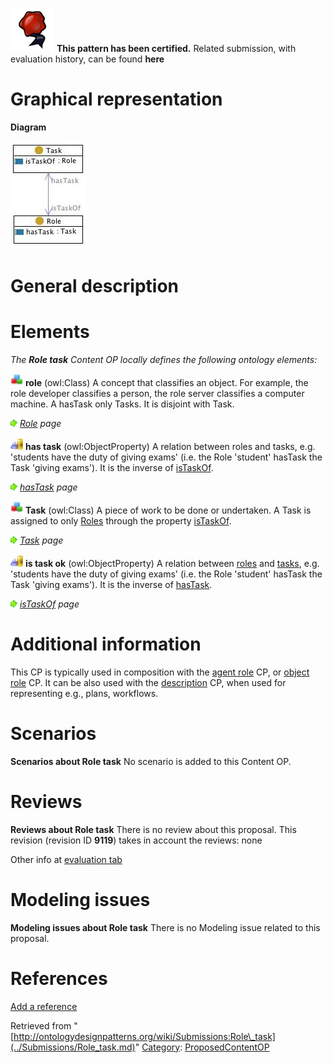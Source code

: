 [![](../images/thumb/b/b5/Certified.png/70px-Certified.png)](../Image/Certified.png.md "Certified.png") __This pattern has been certified.__
Related submission, with evaluation history, can be found __here__





#  Graphical representation


__Diagram__




[![Image:taskrole.jpg](../images/0/0c/Taskrole.jpg)](../Image/Taskrole.jpg.md "Image:taskrole.jpg")




#  General description


  




#  Elements


_The __Role task__ Content OP locally defines the following ontology elements:_




[![Class](../images/thumb/2/27/Class.gif/20px-Class.gif)](../Image/Class.gif.md "Class") __role__ (owl:Class) A concept that classifies an object. For example, the role developer classifies a person, the role server classifies a computer machine. A hasTask only Tasks. It is disjoint with Task. 



 [![](../images/thumb/8/87/ArrowRight.gif/11px-ArrowRight.gif)](../Image/ArrowRight.gif.md "ArrowRight.gif") _[Role](../Submissions/Role_task/Role.md "Submissions:Role task/Role") page_

[![ObjectProperty](../images/thumb/c/c3/ObjectProperty.gif/20px-ObjectProperty.gif)](../Image/ObjectProperty.gif.md "ObjectProperty") __has task__ (owl:ObjectProperty) A relation between roles and tasks, e.g. 'students have the duty of giving exams' (i.e. the Role 'student' hasTask the Task 'giving exams'). It is the inverse of  [isTaskOf](../Submissions/Role_task/isTaskOf.md "Submissions:Role task/isTaskOf"). 



 [![](../images/thumb/8/87/ArrowRight.gif/11px-ArrowRight.gif)](../Image/ArrowRight.gif.md "ArrowRight.gif") _[hasTask](../Submissions/Role_task/hasTask.md "Submissions:Role task/hasTask") page_

[![Class](../images/thumb/2/27/Class.gif/20px-Class.gif)](../Image/Class.gif.md "Class") __Task__ (owl:Class) A piece of work to be done or undertaken. A Task is assigned to only  [Roles](../Submissions/Role_task/Role.md "Submissions:Role task/Role") through the property  [isTaskOf](../Submissions/Role_task/isTaskOf.md "Submissions:Role task/isTaskOf"). 



 [![](../images/thumb/8/87/ArrowRight.gif/11px-ArrowRight.gif)](../Image/ArrowRight.gif.md "ArrowRight.gif") _[Task](../Submissions/Role_task/Task.md "Submissions:Role task/Task") page_

[![ObjectProperty](../images/thumb/c/c3/ObjectProperty.gif/20px-ObjectProperty.gif)](../Image/ObjectProperty.gif.md "ObjectProperty") __is task ok__ (owl:ObjectProperty) A relation between  [roles](../Submissions/Role_task/Role.md "Submissions:Role task/Role") and  [tasks](../Submissions/Role_task/Task.md "Submissions:Role task/Task"), e.g. 'students have the duty of giving exams' (i.e. the Role 'student' hasTask the Task 'giving exams'). It is the inverse of  [hasTask](../Submissions/Role_task/hasTask.md "Submissions:Role task/hasTask"). 



 [![](../images/thumb/8/87/ArrowRight.gif/11px-ArrowRight.gif)](../Image/ArrowRight.gif.md "ArrowRight.gif") _[isTaskOf](../Submissions/Role_task/isTaskOf.md "Submissions:Role task/isTaskOf") page_
#  Additional information


This CP is typically used in composition with the  [agent role](../Submissions/AgentRole.md "Submissions:AgentRole") CP, or  [object role](../Submissions/Objectrole.md "Submissions:Objectrole") CP. It can be also used with the  [description](../Submissions/Description.md "Submissions:Description") CP, when used for representing e.g., plans, workflows.



#  Scenarios



__Scenarios about Role task__
No scenario is added to this Content OP.




#  Reviews



__Reviews about Role task__
There is no review about this proposal.
This revision (revision ID __9119__) takes in account the reviews: none


Other info at [evaluation tab](http://ontologydesignpatterns.org/wiki/index.php?title=Submissions:Role_task&action=evaluation "http://ontologydesignpatterns.org/wiki/index.php?title=Submissions:Role_task&action=evaluation")




  




#  Modeling issues



__Modeling issues about Role task__
There is no Modeling issue related to this proposal.




  




#  References


[Add a reference](index.php@title=Odp%253AAdd_reference&subject=Submissions%253ARole+task.html "http://ontologydesignpatterns.org/wiki/index.php?title=Odp:Add_reference&subject=Submissions%3ARole+task")


  






Retrieved from "[http://ontologydesignpatterns.org/wiki/Submissions:Role\_task](../Submissions/Role_task.md)"
 [Category](http://ontologydesignpatterns.org/wiki/Special:Categories "Special:Categories"): [ProposedContentOP](../Category/ProposedContentOP.md "Category:ProposedContentOP")